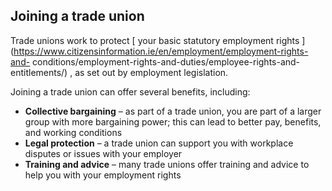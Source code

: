 ##  Joining a trade union

Trade unions work to protect [ your basic statutory employment rights
](https://www.citizensinformation.ie/en/employment/employment-rights-and-
conditions/employment-rights-and-duties/employee-rights-and-entitlements/) ,
as set out by employment legislation.

Joining a trade union can offer several benefits, including:

  * **Collective bargaining** – as part of a trade union, you are part of a larger group with more bargaining power; this can lead to better pay, benefits, and working conditions 
  * **Legal protection** – a trade union can support you with workplace disputes or issues with your employer 
  * **Training and advice** – many trade unions offer training and advice to help you with your employment rights 
